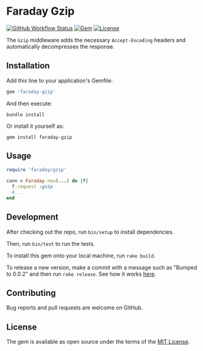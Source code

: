# Faraday Gzip

[![GitHub Workflow Status](https://img.shields.io/github/workflow/status/lostisland/faraday-gzip/ci)](https://github.com/lostisland/faraday-gzip/actions?query=branch%3Amain)
[![Gem](https://img.shields.io/gem/v/faraday-gzip.svg?style=flat-square)](https://rubygems.org/gems/faraday-gzip)
[![License](https://img.shields.io/github/license/lostisland/faraday-gzip.svg?style=flat-square)](LICENSE.md)

The `Gzip` middleware adds the necessary `Accept-Encoding` headers and automatically decompresses the response.

## Installation

Add this line to your application's Gemfile:

```ruby
gem 'faraday-gzip'
```

And then execute:

```shell
bundle install
```

Or install it yourself as:

```shell
gem install faraday-gzip
```

## Usage

```ruby
require 'faraday/gzip'

conn = Faraday.new(...) do |f|
  f.request :gzip
  #...
end
```

## Development

After checking out the repo, run `bin/setup` to install dependencies.

Then, run `bin/test` to run the tests.

To install this gem onto your local machine, run `rake build`.

To release a new version, make a commit with a message such as "Bumped to 0.0.2" and then run `rake release`.
See how it works [here](https://bundler.io/guides/creating_gem.html#releasing-the-gem).

## Contributing

Bug reports and pull requests are welcome on GitHub.

## License

The gem is available as open source under the terms of the [MIT License](https://opensource.org/licenses/MIT).
